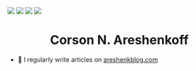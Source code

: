 ![](https://img.shields.io/badge/OS-Linux-informational?style=for-the-badge&logo=<LOGO_NAME>&logoColor=white&color=004027)
![](https://img.shields.io/badge/Code-R-informational?style=for-the-badge&logo=<LOGO_NAME>&logoColor=white&color=003B57)
![](https://img.shields.io/badge/Code-Stan-informational?style=for-the-badge&logo=<LOGO_NAME>&logoColor=white&color=003B57)
![](https://img.shields.io/badge/Code-Latex-informational?style=for-the-badge&logo=<LOGO_NAME>&logoColor=white&color=003B57)

<h1 align="center">Corson N. Areshenkoff</h1>

- 📝 I regularly write articles on [areshenkblog.com](areshenkblog.com)
